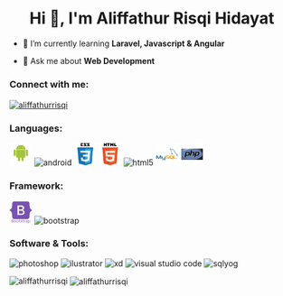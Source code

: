 <h1 align="center">Hi 👋, I'm Aliffathur Risqi Hidayat</h1>
<!-- <h3 align="center">I'm currently studying mobile development, especially Flutter.</h3> -->

- 🌱 I’m currently learning **Laravel, Javascript & Angular**

- 💬 Ask me about **Web Development**

<h3 align="left">Connect with me:</h3>
<p align="left">
<a href="https://linkedin.com/in/aliffathurrisqi" target="blank"><img align="center" src="https://raw.githubusercontent.com/rahuldkjain/github-profile-readme-generator/master/src/images/icons/Social/linked-in-alt.svg" alt="aliffathurrisqi" height="30" width="40" /></a>
</p>

<h3 align="left">Languages:</h3>
<p align="left">
<img src="https://raw.githubusercontent.com/devicons/devicon/master/icons/android/android-original-wordmark.svg" alt="android" width="40" height="40"/> 
<img src="https://cdn.worldvectorlogo.com/logos/kotlin-1.svg" alt="android" width="40" height="40"/> 
<img src="https://raw.githubusercontent.com/devicons/devicon/master/icons/css3/css3-original-wordmark.svg" alt="css3" width="40" height="40"/> 
<img src="https://raw.githubusercontent.com/devicons/devicon/master/icons/html5/html5-original-wordmark.svg" alt="html5" width="40" height="40"/>
<img src="https://cdn.worldvectorlogo.com/logos/javascript-1.svg" alt="html5" width="40" height="40"/>
<img src="https://raw.githubusercontent.com/devicons/devicon/master/icons/mysql/mysql-original-wordmark.svg" alt="mysql" width="40" height="40"/>
<img src="https://raw.githubusercontent.com/devicons/devicon/master/icons/php/php-original.svg" alt="php" width="40" height="40"/>
</p>

<h3 align="left">Framework:</h3>
<p align="left">
<img src="https://raw.githubusercontent.com/devicons/devicon/master/icons/bootstrap/bootstrap-plain-wordmark.svg" alt="bootstrap" width="40" height="40"/> 
<img src="https://cdn.worldvectorlogo.com/logos/laravel-2.svg" alt="bootstrap" width="40" height="40"/> 
</p>

<h3 align="left">Software & Tools:</h3>
<p align="left">
<img src="https://cdn.worldvectorlogo.com/logos/adobe-photoshop-2.svg" alt="photoshop" width="40" height="40"/>
<img src="https://cdn.worldvectorlogo.com/logos/adobe-illustrator-cc-2019.svg" alt="ilustrator" width="40" height="40"/>
<img src="https://cdn.worldvectorlogo.com/logos/adobe-xd.svg" alt="xd" width="40" height="40"/>
<img src="https://cdn.worldvectorlogo.com/logos/visual-studio-code-1.svg" alt="visual studio code" width="40" height="40"/>
<img src="https://images.g2crowd.com/uploads/product/image/large_detail/large_detail_0f3c2e06516704a6a902831d7e2f1de9/sqlyog.png" alt="sqlyog" width="40" height="40"/>
</p>

<p><img align="left" src="https://github-readme-stats.vercel.app/api/top-langs?username=aliffathurrisqi&show_icons=true&theme=dark&locale=en&layout=compact" alt="aliffathurrisqi" /></p>

<p>&nbsp;<img align="center" src="https://github-readme-stats.vercel.app/api?username=aliffathurrisqi&show_icons=true&theme=dark&locale=en" alt="aliffathurrisqi" /></p>
